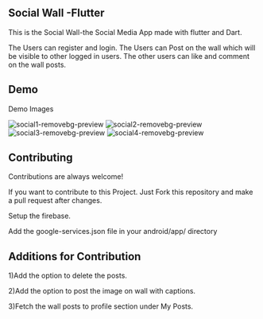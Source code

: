 ## Social Wall -Flutter

This is the Social Wall-the Social Media App  made with flutter and Dart.

The Users can register and login.
The Users can Post on the wall which will be visible to other logged in users.
The other users can like and comment on the wall posts.




## Demo

Demo Images


![social1-removebg-preview](https://github.com/Vedant-20/CONTGUARD/assets/91717779/863fded8-a038-4939-9231-3937c7bf0838)
![social2-removebg-preview](https://github.com/Vedant-20/CONTGUARD/assets/91717779/af234925-c7cf-45ff-a151-741149cd8c10)
![social3-removebg-preview](https://github.com/Vedant-20/CONTGUARD/assets/91717779/bd6675e3-465a-4e4f-8226-012acc23842d)
![social4-removebg-preview](https://github.com/Vedant-20/CONTGUARD/assets/91717779/8831afd6-4020-41d9-9efc-adb96578d876)




## Contributing

Contributions are always welcome!


If you want to contribute to this Project.
Just Fork this repository and make a pull request after changes.


Setup the firebase.

Add the google-services.json file in your android/app/ directory


## Additions for Contribution

1)Add the option to delete the posts.

2)Add the option to post the image on wall with captions.

3)Fetch the wall posts to profile section under My Posts.
